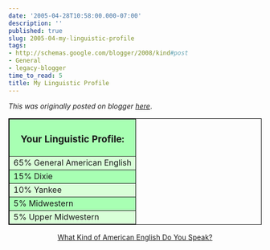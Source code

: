 ```yaml
---
date: '2005-04-28T10:58:00.000-07:00'
description: ''
published: true
slug: 2005-04-my-linguistic-profile
tags:
- http://schemas.google.com/blogger/2008/kind#post
- General
- legacy-blogger
time_to_read: 5
title: My Linguistic Profile
---
```


*This was originally posted on blogger [here](https://techshorts.blogspot.com/2005/04/my-linguistic-profile.html)*.

<table align="center" border="1" bordercolor="black" cellpadding="2" cellspacing="0" width="400"><tbody><tr><td align="middle" bgcolor="#a8ffb3"><h3>Your Linguistic Profile:</h3></td></tr><tr><td bgcolor="#d9ffd8">65% General American English</td></tr><tr><td bgcolor="#a8ffb3">15% Dixie</td></tr><tr><td bgcolor="#d9ffd8">10% Yankee</td></tr><tr><td bgcolor="#a8ffb3">5% Midwestern</td></tr><tr><td bgcolor="#d9ffd8">5% Upper Midwestern</td></tr></tbody></table><div align="center"><a href="http://www.blogthings.com/amenglishdialecttest/">What Kind of American English Do You Speak?</a> </div>